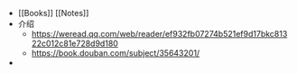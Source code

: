 - [[Books]] [[Notes]]
- 介绍
	- https://weread.qq.com/web/reader/ef932fb07274b521ef9d17bkc81322c012c81e728d9d180
	- https://book.douban.com/subject/35643201/
-